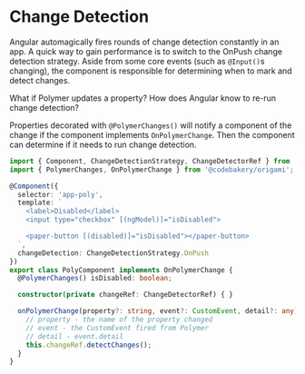 # Change Detection

Angular automagically fires rounds of change detection constantly in an app. A quick way to gain performance is to switch to the OnPush change detection strategy. Aside from some core events (such as `@Input()`s changing), the component is responsible for determining when to mark and detect changes.

What if Polymer updates a property? How does Angular know to re-run change detection?

Properties decorated with `@PolymerChanges()` will notify a component of the change if the component implements `OnPolymerChange`. Then the component can determine if it needs to run change detection.

```ts
import { Component, ChangeDetectionStrategy, ChangeDetectorRef } from '@angular/core';
import { PolymerChanges, OnPolymerChange } from '@codebakery/origami';

@Component({
  selector: 'app-poly',
  template: `
    <label>Disabled</label>
    <input type="checkbox" [(ngModel)]="isDisabled">

    <paper-button [(disabled)]="isDisabled"></paper-button>
  `,
  changeDetection: ChangeDetectionStrategy.OnPush
})
export class PolyComponent implements OnPolymerChange {
  @PolymerChanges() isDisabled: boolean;

  constructor(private changeRef: ChangeDetectorRef) { }

  onPolymerChange(property?: string, event?: CustomEvent, detail?: any) {
    // property - the name of the property changed
    // event - the CustomEvent fired from Polymer
    // detail - event.detail
    this.changeRef.detectChanges();
  }
}
```
